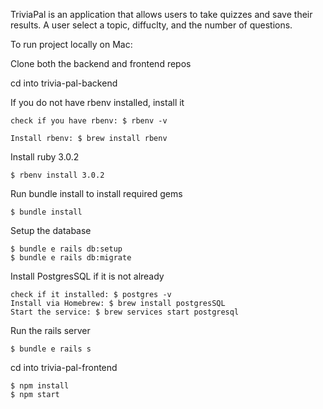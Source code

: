   TriviaPal is an application that allows users to take quizzes and save their results. A user select a topic, diffuclty, and the number of questions.

To run project locally on Mac:

Clone both the backend and frontend repos

cd into trivia-pal-backend

If you do not have rbenv installed, install it
  
    check if you have rbenv: $ rbenv -v

    Install rbenv: $ brew install rbenv

Install ruby 3.0.2

    $ rbenv install 3.0.2

Run bundle install to install required gems

    $ bundle install

Setup the database

    $ bundle e rails db:setup
    $ bundle e rails db:migrate

Install PostgresSQL if it is not already

    check if it installed: $ postgres -v
    Install via Homebrew: $ brew install postgresSQL
    Start the service: $ brew services start postgresql

Run the rails server

    $ bundle e rails s

cd into trivia-pal-frontend

    $ npm install
    $ npm start
